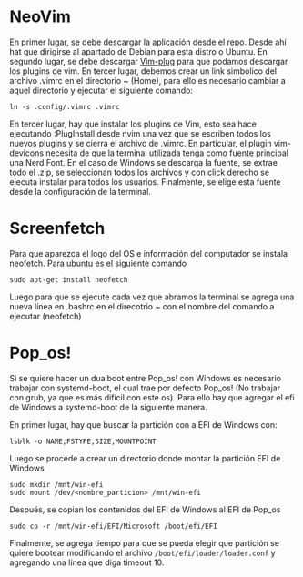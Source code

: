 # NeoVim 
En primer lugar, se debe descargar la aplicación desde el [repo](https://github.com/neovim/neovim/wiki/Installing-Neovim). Desde ahí hat que dirigirse al apartado de Debian para esta distro o Ubuntu.
En segundo lugar, se debe descargar [Vim-plug](https://github.com/junegunn/vim-plug) para que podamos descargar los plugins de vim.
En tercer lugar, debemos crear un link simbolico del archivo .vimrc en el directorio ~ (Home), para ello es necesario cambiar a aquel directorio y ejecutar el siguiente comando:
```console
ln -s .config/.vimrc .vimrc
```
En tercer lugar, hay que instalar los plugins de Vim, esto sea hace ejecutando :PlugInstall desde nvim una vez que se escriben todos los nuevos plugins y se cierra el archivo de .vimrc. En particular, el plugin vim-devicons necesita de que la terminal utilizada tenga como fuente principal una Nerd Font. En el caso de Windows se descarga la fuente, se extrae todo el .zip, se seleccionan todos los archivos y con click derecho se ejecuta instalar para todos los usuarios. Finalmente, se elige esta fuente desde la configuración de la terminal.

# Screenfetch
Para que aparezca el logo del OS e información del computador se instala neofetch. Para ubuntu es el siguiente comando
```console
sudo apt-get install neofetch
```
Luego para que se ejecute cada vez que abramos la terminal se agrega una nueva línea en .bashrc en el direcotrio ~ con el nombre del comando a ejecutar (neofetch)

# Pop_os!
Si se quiere hacer un dualboot entre Pop_os! con Windows es necesario trabajar con systemd-boot, el cual trae por defecto Pop_os! (No trabajar con grub, ya que es más difícil con este os). Para ello hay que agregar el efi de Windows a systemd-boot de la siguiente manera. 

En primer lugar, hay que buscar la partición con a EFI de Windows con:
```console
lsblk -o NAME,FSTYPE,SIZE,MOUNTPOINT
```
Luego se procede a crear un directorio donde montar la partición EFI de Windows
```console
sudo mkdir /mnt/win-efi
sudo mount /dev/<nombre_particion> /mnt/win-efi
```
Después, se copian los contenidos del EFI de Windows al EFI de Pop_os
```console
sudo cp -r /mnt/win-efi/EFI/Microsoft /boot/efi/EFI
```

Finalmente, se agrega tiempo para que se pueda elegir que partición se quiere bootear modificando el archivo ```/boot/efi/loader/loader.conf``` y agregando una línea que diga timeout 10.
